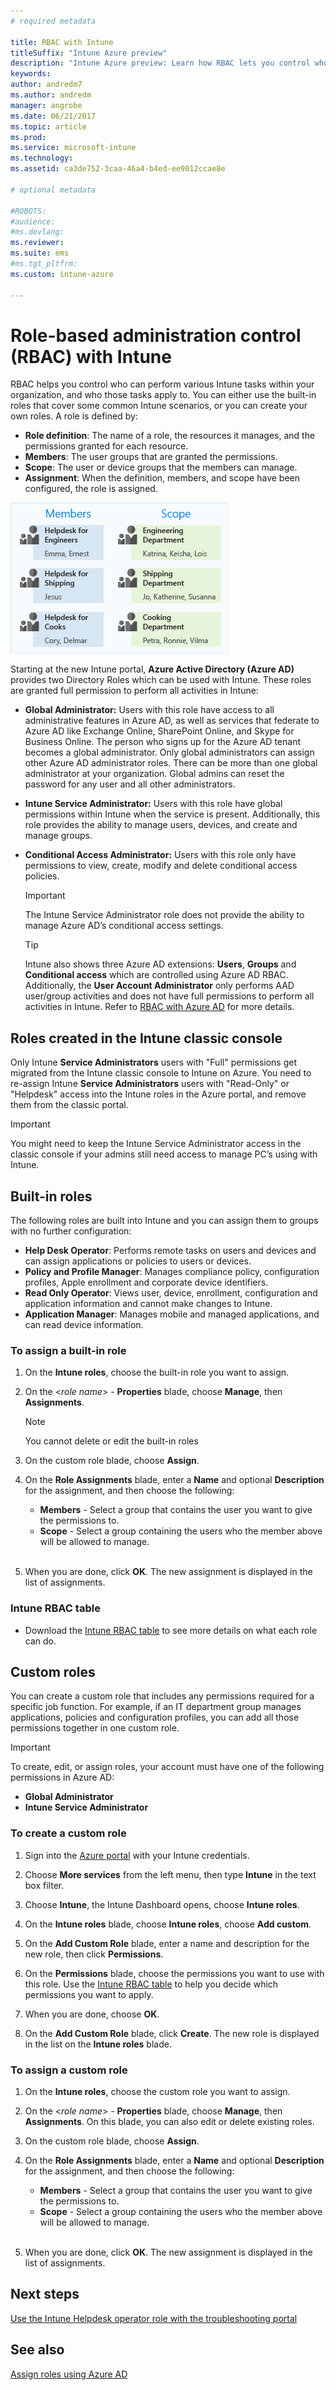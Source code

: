 ```yaml
---
# required metadata

title: RBAC with Intune
titleSuffix: "Intune Azure preview"
description: "Intune Azure preview: Learn how RBAC lets you control who can perform actions and make changes."
keywords:
author: andredm7
ms.author: andredm
manager: angrobe
ms.date: 06/21/2017
ms.topic: article
ms.prod:
ms.service: microsoft-intune
ms.technology:
ms.assetid: ca3de752-3caa-46a4-b4ed-ee9012ccae8e

# optional metadata

#ROBOTS:
#audience:
#ms.devlang:
ms.reviewer: 
ms.suite: ems
#ms.tgt_pltfrm:
ms.custom: intune-azure

---
```


# Role-based administration control (RBAC) with Intune

RBAC helps you control who can perform various Intune tasks within your organization, and who those tasks apply to. You can either use the built-in roles that cover some common Intune scenarios, or you can create your own roles. A role is defined by:

- **Role definition**: The name of a role, the resources it manages, and the permissions granted for each resource.
- **Members**: The user groups that are granted the permissions.
- **Scope**: The user or device groups that the members can manage.
- **Assignment**: When the definition, members, and scope have been configured, the role is assigned.

![Intune RBAC example](./media/intune-rbac-1.PNG)

Starting at the new Intune portal, **Azure Active Directory (Azure AD)** provides two Directory Roles which can be used with Intune. These roles are granted full permission to perform all activities in Intune:

- **Global Administrator:** Users with this role have access to all administrative features in Azure AD, as well as services that federate to Azure AD like Exchange Online, SharePoint Online, and Skype for Business Online. The person who signs up for the Azure AD tenant becomes a global administrator. Only global administrators can assign other Azure AD administrator roles. There can be more than one global administrator at your organization. Global admins can reset the password for any user and all other administrators.

- **Intune Service Administrator:** Users with this role have global permissions within Intune when the service is present. Additionally, this role provides the ability to manage users, devices, and create and manage groups.

- **Conditional Access Administrator:** Users with this role only have permissions to view, create, modify and delete conditional access policies.

	> [!IMPORTANT]
	> The Intune Service Administrator role does not provide the ability to manage Azure AD’s conditional access settings.

	> [!TIP]
	> Intune also shows three Azure AD extensions: **Users**, **Groups** and **Conditional access** which are controlled using Azure AD RBAC. Additionally, the **User Account Administrator** only performs AAD user/group activities and does not have full permissions to perform all activities in Intune. Refer to [RBAC with Azure AD](https://docs.microsoft.com/azure/active-directory/active-directory-assign-admin-roles) for more details.

## Roles created in the Intune classic console

Only Intune **Service Administrators** users with "Full" permissions get migrated from the Intune classic console to Intune on Azure. You need to re-assign Intune **Service Administrators** users with "Read-Only" or "Helpdesk" access into the Intune roles in the Azure portal, and remove them from the classic portal.

> [!IMPORTANT]
> You might need to keep the Intune Service Administrator access in the classic console if your admins still need access to manage PC’s using with Intune.

## Built-in roles

The following roles are built into Intune and you can assign them to groups with no further configuration:

- **Help Desk Operator**: Performs remote tasks on users and devices and can assign applications or policies to users or devices. 
- **Policy and Profile Manager**: Manages compliance policy, configuration profiles, Apple enrollment and corporate device identifiers.
- **Read Only Operator**: Views user, device, enrollment, configuration and application information and cannot make changes to Intune.
- **Application Manager**: Manages mobile and managed applications, and can read device information.

### To assign a built-in role

1. On the **Intune roles**, choose the built-in role you want to assign.

2. On the <*role name*> - **Properties** blade, choose **Manage**, then **Assignments**.

	> [!NOTE] 
	> You cannot delete or edit the built-in roles
	
3. On the custom role blade, choose **Assign**.

4. On the **Role Assignments** blade, enter a **Name** and optional **Description** for the assignment, and then choose the following:
	- **Members** - Select a group that contains the user you want to give the permissions to.
	- **Scope** - Select a group containing the users who the member above will be allowed to manage.
<br></br>
5. When you are done, click **OK**. The new assignment is displayed in the list of assignments.

### Intune RBAC table

- Download the [Intune RBAC table](https://gallery.technet.microsoft.com/Intune-RBAC-table-2e3c9a1a) to see more details on what each role can do.

## Custom roles

You can create a custom role that includes any permissions required for a specific job function. For example, if an IT department group manages applications, policies and configuration profiles, you can add all those permissions together in one custom role.

> [!IMPORTANT]
> To create, edit, or assign roles, your account must have one of the following permissions in Azure AD:
> - **Global Administrator**
> - **Intune Service Administrator**

### To create a custom role

1. Sign into the [Azure portal](https://portal.azure.com) with your Intune credentials.

2. Choose **More services** from the left menu, then type **Intune** in the text box filter.

3. Choose **Intune**, the Intune Dashboard opens, choose **Intune roles**.

4. On the **Intune roles** blade, choose **Intune roles**, choose **Add custom**.

5. On the **Add Custom Role** blade, enter a name and description for the new role, then click **Permissions**.

3. On the **Permissions** blade, choose the permissions you want to use with this role. Use the [Intune RBAC table](https://gallery.technet.microsoft.com/Intune-RBAC-table-2e3c9a1a) to help you decide which permissions you want to apply.

4. When you are done, choose **OK**.

5. On the **Add Custom Role** blade, click **Create**. The new role is displayed in the list on the **Intune roles** blade.

### To assign a custom role

1. On the **Intune roles**, choose the custom role you want to assign.

2. On the <*role name*> - **Properties** blade, choose **Manage**, then **Assignments**. On this blade, you can also edit or delete existing roles.

3. On the custom role blade, choose **Assign**.

4. On the **Role Assignments** blade, enter a **Name** and optional **Description** for the assignment, and then choose the following:
	- **Members** - Select a group that contains the user you want to give the permissions to.
	- **Scope** - Select a group containing the users who the member above will be allowed to manage.
<br></br>
5. When you are done, click **OK**. The new assignment is displayed in the list of assignments.

## Next steps

[Use the Intune Helpdesk operator role with the troubleshooting portal](help-desk-operators.md)

## See also

[Assign roles using Azure AD](https://docs.microsoft.com/azure/active-directory/active-directory-users-assign-role-azure-portal)